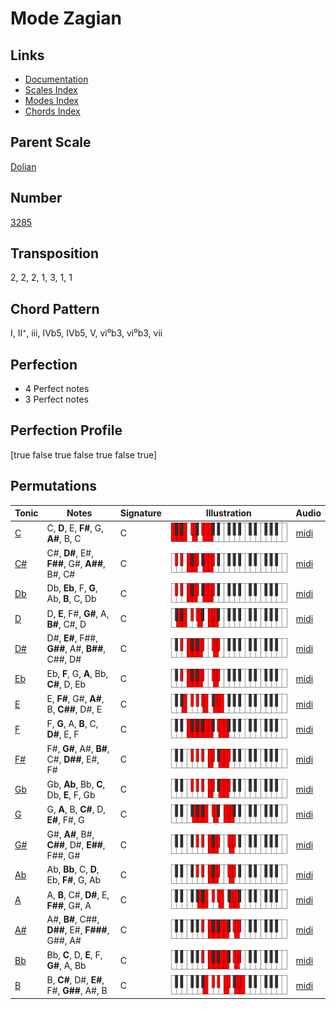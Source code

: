 # Mode Zagian

## Links

- [Documentation](README.md)
- [Scales Index](Scales.md)
- [Modes Index](Modes.md)
- [Chords Index](Chords.md)

## Parent Scale

[Dolian](ScaleDolian.md)

## Number

[3285](https://ianring.com/musictheory/scales/3285)

## Transposition

2, 2, 2, 1, 3, 1, 1

## Chord Pattern

I, II⁺, iii, IVb5, IVb5, V, vi⁰b3, vi⁰b3, vii

## Perfection

- 4 Perfect notes
- 3 Perfect notes

## Perfection Profile

[true false true false true false true]

## Permutations

| Tonic | Notes | Signature | Illustration | Audio |
|-------|-------|-----------|--------------|-------|
| [C](ModeCNaturalZagian.md) | C, **D**, E, **F#**, G, **A#**, B, C | C | ![CNaturalZagian](ModeCNaturalZagian.png) | [midi](https://github.com/edipermadi/music/blob/main/docs/ModeCNaturalZagian.mid?raw=true) |
| [C#](ModeCSharpZagian.md) | C#, **D#**, E#, **F##**, G#, **A##**, B#, C# | C | ![CSharpZagian](ModeCSharpZagian.png) | [midi](https://github.com/edipermadi/music/blob/main/docs/ModeCSharpZagian.mid?raw=true) |
| [Db](ModeDFlatZagian.md) | Db, **Eb**, F, **G**, Ab, **B**, C, Db | C | ![DFlatZagian](ModeDFlatZagian.png) | [midi](https://github.com/edipermadi/music/blob/main/docs/ModeDFlatZagian.mid?raw=true) |
| [D](ModeDNaturalZagian.md) | D, **E**, F#, **G#**, A, **B#**, C#, D | C | ![DNaturalZagian](ModeDNaturalZagian.png) | [midi](https://github.com/edipermadi/music/blob/main/docs/ModeDNaturalZagian.mid?raw=true) |
| [D#](ModeDSharpZagian.md) | D#, **E#**, F##, **G##**, A#, **B##**, C##, D# | C | ![DSharpZagian](ModeDSharpZagian.png) | [midi](https://github.com/edipermadi/music/blob/main/docs/ModeDSharpZagian.mid?raw=true) |
| [Eb](ModeEFlatZagian.md) | Eb, **F**, G, **A**, Bb, **C#**, D, Eb | C | ![EFlatZagian](ModeEFlatZagian.png) | [midi](https://github.com/edipermadi/music/blob/main/docs/ModeEFlatZagian.mid?raw=true) |
| [E](ModeENaturalZagian.md) | E, **F#**, G#, **A#**, B, **C##**, D#, E | C | ![ENaturalZagian](ModeENaturalZagian.png) | [midi](https://github.com/edipermadi/music/blob/main/docs/ModeENaturalZagian.mid?raw=true) |
| [F](ModeFNaturalZagian.md) | F, **G**, A, **B**, C, **D#**, E, F | C | ![FNaturalZagian](ModeFNaturalZagian.png) | [midi](https://github.com/edipermadi/music/blob/main/docs/ModeFNaturalZagian.mid?raw=true) |
| [F#](ModeFSharpZagian.md) | F#, **G#**, A#, **B#**, C#, **D##**, E#, F# | C | ![FSharpZagian](ModeFSharpZagian.png) | [midi](https://github.com/edipermadi/music/blob/main/docs/ModeFSharpZagian.mid?raw=true) |
| [Gb](ModeGFlatZagian.md) | Gb, **Ab**, Bb, **C**, Db, **E**, F, Gb | C | ![GFlatZagian](ModeGFlatZagian.png) | [midi](https://github.com/edipermadi/music/blob/main/docs/ModeGFlatZagian.mid?raw=true) |
| [G](ModeGNaturalZagian.md) | G, **A**, B, **C#**, D, **E#**, F#, G | C | ![GNaturalZagian](ModeGNaturalZagian.png) | [midi](https://github.com/edipermadi/music/blob/main/docs/ModeGNaturalZagian.mid?raw=true) |
| [G#](ModeGSharpZagian.md) | G#, **A#**, B#, **C##**, D#, **E##**, F##, G# | C | ![GSharpZagian](ModeGSharpZagian.png) | [midi](https://github.com/edipermadi/music/blob/main/docs/ModeGSharpZagian.mid?raw=true) |
| [Ab](ModeAFlatZagian.md) | Ab, **Bb**, C, **D**, Eb, **F#**, G, Ab | C | ![AFlatZagian](ModeAFlatZagian.png) | [midi](https://github.com/edipermadi/music/blob/main/docs/ModeAFlatZagian.mid?raw=true) |
| [A](ModeANaturalZagian.md) | A, **B**, C#, **D#**, E, **F##**, G#, A | C | ![ANaturalZagian](ModeANaturalZagian.png) | [midi](https://github.com/edipermadi/music/blob/main/docs/ModeANaturalZagian.mid?raw=true) |
| [A#](ModeASharpZagian.md) | A#, **B#**, C##, **D##**, E#, **F###**, G##, A# | C | ![ASharpZagian](ModeASharpZagian.png) | [midi](https://github.com/edipermadi/music/blob/main/docs/ModeASharpZagian.mid?raw=true) |
| [Bb](ModeBFlatZagian.md) | Bb, **C**, D, **E**, F, **G#**, A, Bb | C | ![BFlatZagian](ModeBFlatZagian.png) | [midi](https://github.com/edipermadi/music/blob/main/docs/ModeBFlatZagian.mid?raw=true) |
| [B](ModeBNaturalZagian.md) | B, **C#**, D#, **E#**, F#, **G##**, A#, B | C | ![BNaturalZagian](ModeBNaturalZagian.png) | [midi](https://github.com/edipermadi/music/blob/main/docs/ModeBNaturalZagian.mid?raw=true) |
